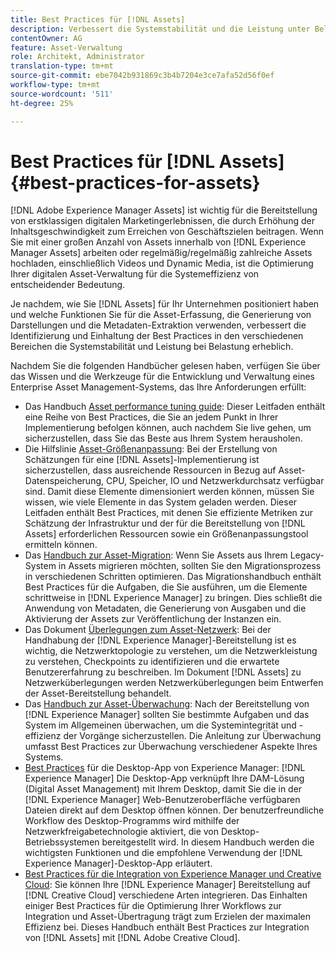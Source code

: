 ```yaml
---
title: Best Practices für [!DNL Assets]
description: Verbessert die Systemstabilität und die Leistung unter Belastung durch Ermittlung und Einhaltung der Best Practices, die von der Bereitstellung und Konfiguration abhängen.
contentOwner: AG
feature: Asset-Verwaltung
role: Architekt, Administrator
translation-type: tm+mt
source-git-commit: ebe7042b931869c3b4b7204e3ce7afa52d56f0ef
workflow-type: tm+mt
source-wordcount: '511'
ht-degree: 25%

---
```



# Best Practices für [!DNL Assets] {#best-practices-for-assets}

[!DNL Adobe Experience Manager Assets] ist wichtig für die Bereitstellung von erstklassigen digitalen Marketingerlebnissen, die durch Erhöhung der Inhaltsgeschwindigkeit zum Erreichen von Geschäftszielen beitragen. Wenn Sie mit einer großen Anzahl von Assets innerhalb von [!DNL Experience Manager Assets] arbeiten oder regelmäßig/regelmäßig zahlreiche Assets hochladen, einschließlich Videos und Dynamic Media, ist die Optimierung Ihrer digitalen Asset-Verwaltung für die Systemeffizienz von entscheidender Bedeutung.

Je nachdem, wie Sie [!DNL Assets] für Ihr Unternehmen positioniert haben und welche Funktionen Sie für die Asset-Erfassung, die Generierung von Darstellungen und die Metadaten-Extraktion verwenden, verbessert die Identifizierung und Einhaltung der Best Practices in den verschiedenen Bereichen die Systemstabilität und Leistung bei Belastung erheblich.

Nachdem Sie die folgenden Handbücher gelesen haben, verfügen Sie über das Wissen und die Werkzeuge für die Entwicklung und Verwaltung eines Enterprise Asset Management-Systems, das Ihre Anforderungen erfüllt:

* Das Handbuch [Asset performance tuning guide](/help/assets/performance-tuning-guidelines.md): Dieser Leitfaden enthält eine Reihe von Best Practices, die Sie an jedem Punkt in Ihrer Implementierung befolgen können, auch nachdem Sie live gehen, um sicherzustellen, dass Sie das Beste aus Ihrem System herausholen.
* Die Hilfslinie [Asset-Größenanpassung](/help/assets/assets-sizing-guide.md): Bei der Erstellung von Schätzungen für eine [!DNL Assets]-Implementierung ist sicherzustellen, dass ausreichende Ressourcen in Bezug auf Asset-Datenspeicherung, CPU, Speicher, IO und Netzwerkdurchsatz verfügbar sind. Damit diese Elemente dimensioniert werden können, müssen Sie wissen, wie viele Elemente in das System geladen werden. Dieser Leitfaden enthält Best Practices, mit denen Sie effiziente Metriken zur Schätzung der Infrastruktur und der für die Bereitstellung von [!DNL Assets] erforderlichen Ressourcen sowie ein Größenanpassungstool ermitteln können.
* Das [Handbuch zur Asset-Migration](/help/assets/assets-migration-guide.md): Wenn Sie Assets aus Ihrem Legacy-System in Assets migrieren möchten, sollten Sie den Migrationsprozess in verschiedenen Schritten optimieren. Das Migrationshandbuch enthält Best Practices für die Aufgaben, die Sie ausführen, um die Elemente schrittweise in [!DNL Experience Manager] zu bringen. Dies schließt die Anwendung von Metadaten, die Generierung von Ausgaben und die Aktivierung der Assets zur Veröffentlichung der Instanzen ein.
* Das Dokument [Überlegungen zum Asset-Netzwerk](/help/assets/assets-network-considerations.md): Bei der Handhabung der [!DNL Experience Manager]-Bereitstellung ist es wichtig, die Netzwerktopologie zu verstehen, um die Netzwerkleistung zu verstehen, Checkpoints zu identifizieren und die erwartete Benutzererfahrung zu beschreiben. Im Dokument [!DNL Assets] zu Netzwerküberlegungen werden Netzwerküberlegungen beim Entwerfen der Asset-Bereitstellung behandelt.
* Das [Handbuch zur Asset-Überwachung](/help/assets/assets-monitoring-best-practices.md): Nach der Bereitstellung von [!DNL Experience Manager] sollten Sie bestimmte Aufgaben und das System im Allgemeinen überwachen, um die Systemintegrität und -effizienz der Vorgänge sicherzustellen. Die Anleitung zur Überwachung umfasst Best Practices zur Überwachung verschiedener Aspekte Ihres Systems.
* [Best Practices](https://experienceleague.adobe.com/docs/experience-manager-desktop-app/using/introduction.html?lang=de) für die Desktop-App von Experience Manager:  [!DNL Experience Manager] Die Desktop-App verknüpft Ihre DAM-Lösung (Digital Asset Management) mit Ihrem Desktop, damit Sie die in der  [!DNL Experience Manager] Web-Benutzeroberfläche verfügbaren Dateien direkt auf dem Desktop öffnen können. Der benutzerfreundliche Workflow des Desktop-Programms wird mithilfe der Netzwerkfreigabetechnologie aktiviert, die von Desktop-Betriebssystemen bereitgestellt wird. In diesem Handbuch werden die wichtigsten Funktionen und die empfohlene Verwendung der [!DNL Experience Manager]-Desktop-App erläutert.
* [Best Practices für die Integration von Experience Manager und Creative Cloud](/help/assets/aem-cc-integration-best-practices.md): Sie können Ihre  [!DNL Experience Manager] Bereitstellung auf  [!DNL Creative Cloud] verschiedene Arten integrieren. Das Einhalten einiger Best Practices für die Optimierung Ihrer Workflows zur Integration und Asset-Übertragung trägt zum Erzielen der maximalen Effizienz bei. Dieses Handbuch enthält Best Practices zur Integration von [!DNL Assets] mit [!DNL Adobe Creative Cloud].
